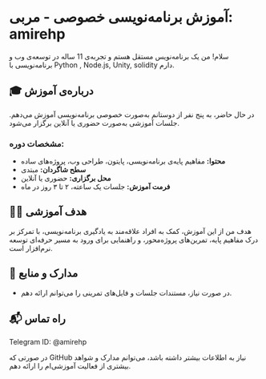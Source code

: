 

# آموزش برنامه‌نویسی خصوصی - مربی: amirehp

سلام! من یک برنامه‌نویس مستقل هستم و تجربه‌ی 11 ساله در توسعه‌ی وب و برنامه‌نویسی با Python , Node.js, Unity, solidity دارم.

## 🎓 درباره‌ی آموزش

در حال حاضر، به پنج نفر از دوستانم به‌صورت خصوصی برنامه‌نویسی آموزش می‌دهم. جلسات آموزشی به‌صورت حضوری یا آنلاین برگزار می‌شود.

### مشخصات دوره:
- **محتوا:** مفاهیم پایه‌ی برنامه‌نویسی، پایتون، طراحی وب، پروژه‌های ساده
- **سطح شاگردان:** مبتدی
- **محل برگزاری:** حضوری یا آنلاین
- **فرمت آموزش:** جلسات یک ساعته، ۲ تا ۳ روز در ماه

## 🧑‍🏫 هدف آموزشی

هدف من از این آموزش، کمک به افراد علاقه‌مند به یادگیری برنامه‌نویسی، با تمرکز بر درک مفاهیم پایه، تمرین‌های پروژه‌محور، و راهنمایی برای ورود به مسیر حرفه‌ای توسعه نرم‌افزار است.

## 🧾 مدارک و منابع

- در صورت نیاز، مستندات جلسات و فایل‌های تمرینی را می‌توانم ارائه دهم.

## 📬 راه تماس
Telegram ID: @amirehp 

در صورتی که GitHub نیاز به اطلاعات بیشتر داشته باشد، می‌توانم مدارک و شواهد بیشتری از فعالیت آموزشی‌ام را ارائه دهم.
